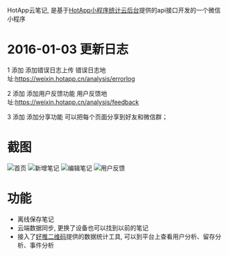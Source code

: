 HotApp云笔记, 是基于[HotApp小程序统计云后台](https://weixin.hotapp.cn)提供的api接口开发的一个微信小程序


# 2016-01-03 更新日志

1 添加 添加错误日志上传 错误日志地址:https://weixin.hotapp.cn/analysis/errorlog

2 添加 添加用户反馈功能 用户反馈地址:https://weixin.hotapp.cn/analysis/feedback

3 添加 添加分享功能 可以把每个页面分享到好友和微信群；

# 截图

![首页](https://github.com/hotapp888/hotapp-notepad/raw/master/screenshots/1.png)
![新增笔记](https://github.com/hotapp888/hotapp-notepad/raw/master/screenshots/2.png)
![编辑笔记](https://github.com/hotapp888/hotapp-notepad/raw/master/screenshots/3.png)
![用户反馈](https://github.com/hotapp888/hotapp-notepad/raw/master/screenshots/4.png)


# 功能

- 离线保存笔记
- 云端数据同步, 更换了设备也可以找到以前的笔记
- 接入了[好推二维码](https://weixin.hotapp.cn)提供的数据统计工具, 可以到平台上查看用户分析、留存分析、事件分析
